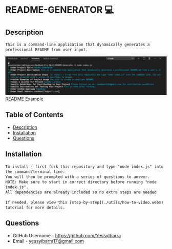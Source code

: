 # README-GENERATOR  :computer: 


## Description

 ```
This is a command-line application that dynamically generates a professional README from user input.
 ```

![](utils/generator.png)
  [README Example](https://github.com/YessyIbarra/HW-8_README-Generator/blob/master/newREADME.md) 

## Table of Contents
* [Description](#Description)
* [Installation](#Installation)
* [Questions](#Questions)
  

## Installation 

  ```
  To install - first fork this repository and type "node index.js" into the command/terminal line.
  You will then be prompted with a series of questions to answer. 
  NOTE: Make sure to start in correct directory before running "node index.js". 
  All dependencies are already included so no extra steps are needed
  
  If needed, please view this [step-by-step](./utils/how-to-video.webm) tutorial for more details.
  ```

## Questions

  * GitHub Username - https://github.com/YessyIbarra
  * Email - yessyibarra17@gmail.com








